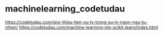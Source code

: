 # machinelearning_codetudau
https://codetudau.com/gioi-thieu-tien-xu-ly-trong-xu-ly-ngon-ngu-tu-nhien/
https://codetudau.com/machine-learning-nlp-scikit-learn/index.html
